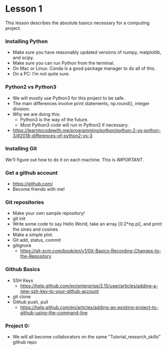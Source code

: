 # Lesson 1

This lesson describes the absolute basics necessary for a computing project. 


### Installing Python
* Make sure you have reasonably updated versions of numpy, matplotlib, and scipy. 
* Make sure you can run Python from the terminal. 
* On Mac or Linux: Conda is a good package manager to do all of this.
* On a PC: I'm not quite sure. 


### Python2 vs Python3 
* We will mostly use Python3 for this project to be safe. 
* The main differences involve print statements, np.round(), integer division. 
* Why we are doing this: 
  * Python3 is the way of the future. 
  * Most Python3 code will run in Python2 if necessary. 
* https://learntocodewith.me/programming/python/python-2-vs-python-3/#2018-differences-of-python2-vs-3


### Installing Git
We'll figure out how to do it on each machine. This is *IMPORTANT*. 


### Get a github account
* https://github.com/
* Become friends with me! 


### Git repositories
* Make your own sample repository!
* git init
* Write some code to say Hello World, take an array [0:2*np.pi], and print the sines and cosines
* Make a simple plot. 
* Git add, status, commit
* gitignore
  * https://git-scm.com/book/en/v1/Git-Basics-Recording-Changes-to-the-Repository


### Github Basics
* SSH Keys
  * https://help.github.com/en/enterprise/2.15/user/articles/adding-a-new-ssh-key-to-your-github-account
* git clone
* Github push, pull
  * https://help.github.com/en/articles/adding-an-existing-project-to-github-using-the-command-line


### Project 0: 
* We will all become collaborators on the same "Tutorial_research_skills" github repo

